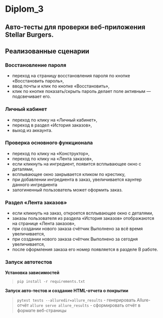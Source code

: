 # Diplom_3

## Авто-тесты для проверки веб-приложения Stellar Burgers.

## Реализованные сценарии

### Восстановление пароля

- переход на страницу восстановления пароля по кнопке «Восстановить пароль»,
- ввод почты и клик по кнопке «Восстановить»,
- клик по кнопке показать/скрыть пароль делает поле активным — подсвечивает его.
### Личный кабинет 

- переход по клику на «Личный кабинет»,
- переход в раздел «История заказов»,
- выход из аккаунта.
### Проверка основного функционала

- переход по клику на «Конструктор»,
- переход по клику на «Лента заказов»,
- если кликнуть на ингредиент, появится всплывающее окно с деталями,
- всплывающее окно закрывается кликом по крестику,
- при добавлении ингредиента в заказ, увеличивается каунтер данного ингредиента
- залогиненный пользователь может оформить заказ.
### Раздел «Лента заказов»
- если кликнуть на заказ, откроется всплывающее окно с деталями,
- заказы пользователя из раздела «История заказов» отображаются на странице «Лента заказов»,
- при создании нового заказа счётчик Выполнено за всё время увеличивается,
- при создании нового заказа счётчик Выполнено за сегодня увеличивается,
- после оформления заказа его номер появляется в разделе В работе.

### Запуск автотестов

**Установка зависимостей**

> `pip install -r requirements.txt`

**Запуск авто-тестов и создание HTML-отчета о покрытии**

> `pytest tests --alluredir=allure_results` - генерировать Allure-отчёт
> `allure serve allure_results` - сформировать отчёт в формате веб-страницы